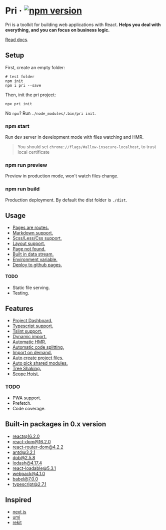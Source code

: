 # Pri &middot; [![npm version](https://img.shields.io/npm/v/pri.svg?style=flat-square)](https://www.npmjs.com/package/pri)

Pri is a toolkit for building web applications with React. **Helps you deal with everything, and you can focus on business logic.**

[Read docs](https://ascoders.github.io/pri-docs/).

## Setup

First, create an empty folder:

```shell
# test folder
npm init
npm i pri --save
```

Then, init the pri project:

```shell
npx pri init
```

No `npx`? Run `./node_modules/.bin/pri init`.

</details>

### npm start

Run dev server in development mode with files watching and HMR.

> You should set `chrome://flags/#allow-insecure-localhost`, to trust local certificate

### npm run preview

Preview in production mode, won't watch files change.

### npm run build

Production deployment. By default the dist folder is `./dist`.

## Usage

* [Pages are routes.](https://ascoders.github.io/pri-docs/usage/pages-are-routes)
* [Markdown support.](https://ascoders.github.io/pri-docs/usage/markdown-support)
* [Scss/Less/Css support.](https://ascoders.github.io/pri-docs/usage/scss-less-css)
* [Layout support.](https://ascoders.github.io/pri-docs/usage/layout-support)
* [Page not found.](https://ascoders.github.io/pri-docs/usage/page-not-found)
* [Built in data stream.](https://ascoders.github.io/pri-docs/usage/built-in-data-stream)
* [Environment variable.](https://ascoders.github.io/pri-docs/usage/environment-variable)
* [Deploy to github pages.](https://ascoders.github.io/pri-docs/usage/deploy-to-github-pages)

#### TODO

* Static file serving.
* Testing.

## Features

* [Project Dashboard.](https://ascoders.github.io/pri-docs/features/project-dashboard)
* [Typescript support.](https://ascoders.github.io/pri-docs/features/typescript-support)
* [Tslint support.](https://ascoders.github.io/pri-docs/features/tslint-support)
* [Dynamic import.](https://ascoders.github.io/pri-docs/features/dynamic-import)
* [Automatic HMR.](https://ascoders.github.io/pri-docs/features/automatic-hmr)
* [Automatic code splitting.](https://ascoders.github.io/pri-docs/features/automatic-code-splitting)
* [Import on demand.](https://ascoders.github.io/pri-docs/features/import-on-demand)
* [Auto create project files.](https://ascoders.github.io/pri-docs/features/auto-create-project-files)
* [Auto pick shared modules.](https://ascoders.github.io/pri-docs/features/auto-pick-shared-modules)
* [Tree Shaking.](https://ascoders.github.io/pri-docs/features/tree-shaking)
* [Scope Hoist.](https://ascoders.github.io/pri-docs/features/scope-hoist)

### TODO

* PWA support.
* Prefetch.
* Code coverage.

## Built-in packages in 0.x version

* [react@16.2.0](https://www.npmjs.com/package/react)
* [react-dom@16.2.0](https://www.npmjs.com/package/react-dom)
* [react-router-dom@4.2.2](https://www.npmjs.com/package/react-router-dom)
* [antd@3.2.1](https://www.npmjs.com/package/antd)
* [dob@2.5.8](https://www.npmjs.com/package/dob)
* [lodash@4.17.4](https://www.npmjs.com/package/lodash)
* [react-loadable@5.3.1](https://www.npmjs.com/package/react-loadable)
* [webpack@4.1.0](https://www.npmjs.com/package/parcel-bundler)
* [babel@7.0.0](https://www.npmjs.com/package/babel-core)
* [typescript@2.7.1](https://github.com/Microsoft/TypeScript)

## Inspired

* [next.js](https://github.com/zeit/next.js)
* [umi](https://github.com/umijs/umi)
* [rekit](https://github.com/supnate/rekit)
